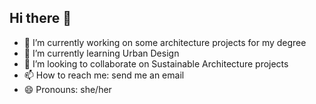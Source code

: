 ## Hi there 👋

- 🔭 I’m currently working on some architecture projects for my degree
- 🌱 I’m currently learning Urban Design
- 👯 I’m looking to collaborate on Sustainable Architecture projects
- 📫 How to reach me: send me an email 
- 😄 Pronouns: she/her
